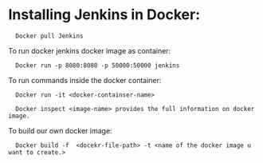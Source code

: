 # Installing Jenkins in Docker:

      Docker pull Jenkins

To run docker jenkins docker image as container:

      Docker run -p 8080:8080 -p 50000:50000 jenkins

To run commands inside the docker container:

      Docker run -it <docker-containser-name>

      Docker inspect <image-name> provides the full information on docker image.

To build our own docker image:

      Docker build -f  <docekr-file-path> -t <name of the docker image u want to create.>
